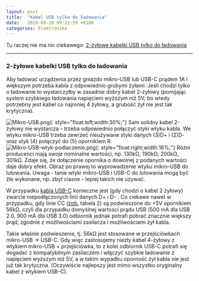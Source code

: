 ```yaml
---
layout: post
title:  "Kabel USB tylko do ładowania"
date:   2019-09-20 09:21:59 +0100
categories: Elektronika
---
```


Tu raczej nie ma nic ciekawego: [2-żyłowe kabelki USB tylko do ładowania]({{site.url}}{{site.baseurl}}{{page.url}}#2-żyłowe-kabelki-usb-tylko-do-ładowania)

----

### 2-żyłowe kabelki USB tylko do ładowania 

Aby ładować urządzenia przez gniazdo mikro-USB lub USB-C prądem 1A i większym potrzeba kabla z odpowiednio grubymi żyłami. Jeśli chodzi tylko o ładowanie to wystarczyłby w zasadnie dobry kabel 2-żyłowy (pomijając system szybkiego ładowania napięciem wyższym niż 5V, bo wtedy potrzebny jest kabel co najmniej 4 żyłowy, a grubość żył nie jest tak krytyczna).

![Mikro-USB.png]({{site.baseurl}}/assets/img/Mikro-USB.png "Mikro-USB.png"){: style="float:left;width:30%;"} Sam solidny kabel 2-żyłowy nie wystarcza - trzeba odpowiednio połączyć styki wtyku kabla. We wtyku mikro-USB trzeba zewrzeć nieużywane styki danych (3)D+ i (2)D- oraz styk (4) połączyć do (5) opornikiem R. ![Mikro-USB-wtyk-podlaczenie.png]({{site.baseurl}}/assets/img/Mikro-USB-wtyk-podlaczenie.png "Mikro-USB-wtyk-podlaczenie.png"){: style="float:right;width:16%;"} Różni producenci mają swoje nominalne wartości, np. 130kΩ, 190kΩ, 200kΩ, 301kΩ.  Zdaje się, że dołączenie opornika o dowolnej z podanych wartości daje dobry efekt. Obraz po prawej to wyprowadzenie wtyku mikro-USB do lutowania. Uwaga - tanie wtyki mikro-USB i USB-C do lutowania mogą być źle wykonane, np. zbyt ciasne - lepiej takich nie używać.

W przypadku [kabla USB-C](https://masters.com.pl/pl/usb-typu-c/) konieczne jest (gdy chodzi o kabel 2 żyłowy) zwarcie niepodłączonych linii danych D+ i D- . Co ciekawe nawet w przypadku, gdy linie CC ([zob.](https://masters.com.pl/pl/usb-typu-c/) tabela 2) są podwieszone do +5V opornikiem 56kΩ, czyli dla przypadku domyślnej wartości prądu USB (500 mA dla USB 2.0, 900 mA dla USB 3.0) odbiornik jednak potrafi pobrać znacznie większy prąd, zgodnie z możliwościami zasilacza i możliwościami żył kabla. 

Takie właśnie podwieszenie, tj. 56kΩ jest stosowane w przejściówkach mikro-USB -> USB-C. Gdy więc zastosujemy niezły kabel 4-żyłowy z wtykiem mikro-USB + przejściówka, to z kolei odbiornik USB-C potrafi się dogadać z kompatybilnym zasilaczem i włączyć szybkie ładowanie z napięciem wyższym niż 5V, a w takim wypadku oporność żył kabla nie jest już tak krytyczna. (Oczywiście najlepszy jest mimo wszystko oryginalny kabel z wtykiem USB-C).

<!-- {% unless jekyll.environment %} -->
<script>

(function() {
  const images = document.getElementsByTagName('img'); 
  for(let i = 0; i < images.length; i++) {
    images[i].src = images[i].src.replace('%7B%7Bsite.baseurl%7D%7D','..');
  } //{{site.baseurl}} - without spaces!  
})();

</script>
<!-- {% endunless %} -->